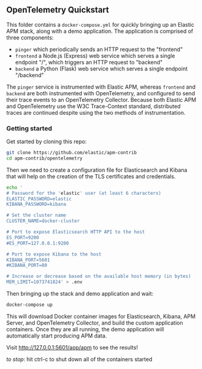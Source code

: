 ## OpenTelemetry Quickstart

This folder contains a `docker-compose.yml` for quickly bringing up an Elastic APM stack,
along with a demo application. The application is comprised of three components:

 - `pinger` which periodically sends an HTTP request to the "frontend"
 - `frontend` a Node.js (Express) web service which serves a single endpoint "/", which triggers an HTTP request to "backend"
 - `backend` a Python (Flask) web service which serves a single endpoint "/backend"

The `pinger` service is instrumented with Elastic APM, whereas `frontend` and `backend` are both instrumented with
OpenTelemetry, and configured to send their trace events to an OpenTelemetry Collector. Because both Elastic APM and
OpenTelemetry use the W3C Trace-Context standard, distributed traces are continued despite using the two methods of
instrumentation.

### Getting started
Get started by cloning this repo:

```sh
git clone https://github.com/elastic/apm-contrib
cd apm-contrib/opentelemetry
```

Then we need to create a configuration file for Elasticsearch and Kibana that will help on the creation of the TLS certificates and credentials.

```sh
echo '
# Password for the 'elastic' user (at least 6 characters)
ELASTIC_PASSWORD=elastic
KIBANA_PASSWORD=kibana

# Set the cluster name
CLUSTER_NAME=docker-cluster

# Port to expose Elasticsearch HTTP API to the host
ES_PORT=9200
#ES_PORT=127.0.0.1:9200

# Port to expose Kibana to the host
KIBANA_PORT=5601
#KIBANA_PORT=80

# Increase or decrease based on the available host memory (in bytes)
MEM_LIMIT=1073741824' > .env
```

Then bringing up the stack and demo application and wait:
```sh
docker-compose up
```


This will download Docker container images for Elasticsearch, Kibana, APM Server, and OpenTelemetry Collector, and
build the custom application containers. Once they are all running, the demo application will automatically start
producing APM data.

Visit http://127.0.0.1:5601/app/apm to see the results!

*to stop*: hit ctrl-c to shut down all of the containers started
